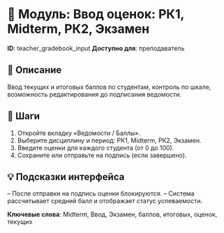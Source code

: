# 📘 Модуль: Ввод оценок: РК1, Midterm, РК2, Экзамен
**ID**: teacher_gradebook_input
**Доступно для**: преподаватель

## 📝 Описание
Ввод текущих и итоговых баллов по студентам, контроль по шкале, возможность редактирования до подписания ведомости.

## 🩜 Шаги
1. Откройте вкладку «Ведомости / Баллы».
2. Выберите дисциплину и период: РК1, Midterm, РК2, Экзамен.
3. Введите оценки для каждого студента (от 0 до 100).
4. Сохраните или отправьте на подпись (если завершено).

## 💡 Подсказки интерфейса
– После отправки на подпись оценки блокируются.
– Система рассчитывает средний балл и отображает статус успеваемости.

**Ключевые слова**: Midterm, Ввод, Экзамен, баллов, итоговых, оценок, текущих
